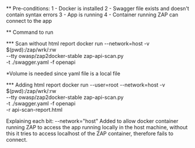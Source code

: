 ** Pre-conditions:
1 - Docker is installed
2 - Swagger file exists and doesn't contain syntax errors
3 - App is running
4 - Container running ZAP can connect to the app

** Command to run

*** Scan without html report
docker run --network=host -v $(pwd):/zap/wrk/:rw \
  --tty owasp/zap2docker-stable zap-api-scan.py \
  -t ./swagger.yaml -f openapi

 *Volume is needed since yaml file is a local file

*** Adding html report
docker run --user=root  --network=host -v $(pwd):/zap/wrk/:rw \
  --tty owasp/zap2docker-stable zap-api-scan.py \
  -t ./swagger.yaml -f openapi \
  -r api-scan-report.html

Explaining each bit:
--network="host" Added to allow docker container running ZAP to access the app running locally in the host machine, without this it tries to access localhost of the ZAP container, therefore fails to connect.